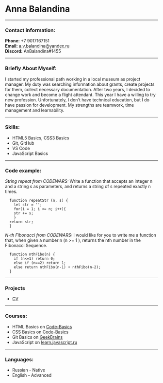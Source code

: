 # **Anna Balandina**

********************


### **Contact information:**
**Phone:** +7 9017167151  
**Email:** a.v.balandina@yandex.ru  
**Discord:** AnBalandina#1455  

-----------------------------

### **Briefly About Myself:**
I started my professional path working in a local museum as project manager. My duty was searching information about grants, create projects for them, collect necessary documentation. After two years, I decided to change work and become a flight attendant. This year I have a willing to try new profession. Unfortunately, I don't have technical education, but I do have passion for development. My strengths are teamwork, time management and learnability.

-----------------------------

### **Skills:**
* HTML5 Basics, CSS3 Basics
* Git, GitHub
* VS Code
* JavaScript Basics

-----------------------------

### **Code example:**
*String repeat from CODEWARS:* Write a function that accepts an integer n and a string s as parameters, and returns a string of s repeated exactly n times.
```
  function repeatStr (n, s) {
    let str = '';
    for(i = 1; i <= n; i++){
    str += s;
    }
  return str;
  }
```

*N-th Fibonacci from CODEWARS:* I would like for you to write me a function that, when given a number n (n >= 1 ), returns the nth number in the Fibonacci Sequence.
```
  function nthFibo(n) {
    if (n<=1) return 0;
    else if (n==2) return 1;
    else return nthFibo(n-1) + nthFibo(n-2);
  }
```
-----------------------------

### **Projects**
* [CV](https://AnBalandina.github.io/rsschool-cv/cv)

-----------------------------

### **Courses:**
* HTML Basics on [Code-Basics](https://ru.code-basics.com/languages/html)
* CSS Basics on [Code-Basics](https://ru.code-basics.com/languages/css)
* Git Basics on [GeekBrains](https://gb.ru/courses/1117)
* JavaScript on [learn.javascript.ru](https://learn.javascript.ru/) 

-----------------------------

### **Languages:**
* Russian - Native
* English - Advanced 

